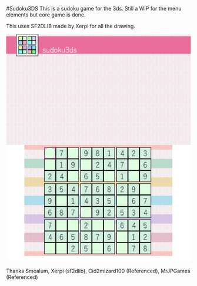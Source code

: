 #Sudoku3DS
This is a sudoku game for the 3ds. 
Still a WIP for the menu elements but core game is done.

This uses SF2DLIB made by Xerpi for all the drawing.


![Alt text](/screenshots/main_game.PNG?raw=true "Main Game Screen")

Thanks Smealum, Xerpi (sf2dlib), Cid2mizard100 (Referenced), MrJPGames (Referenced)
